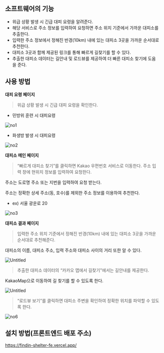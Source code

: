 ## 소프트웨어의 기능

- 위급 상황 발생 시 긴급 대피 요령을 알려준다.
- 해당 서비스로 주소 정보를 입력하여 요청하면 주소 위치 기준에서 가까운 대피소를 추출한다.
- 입력한 주소 정보에서 정해진 반경(10km) 내에 있는 대피소 3곳을 가까운 순서대로 추천한다.
- 대피소 3곳과 함께 제공된 링크를 통해 빠르게 길찾기를 할 수 있다.
- 추출한 대피소 데이터는 길안내 및 로드뷰를 제공하여 더 빠른 대피소 찾기에 도움을 준다.

## 사용 방법

**대피 요령 페이지**

> 위급 상황 발생 시 긴급 대피 요령을 확인한다.
> 
- 민방위 훈련 시 대피요령

![no1](https://user-images.githubusercontent.com/118882456/285101395-479e457a-9b53-4596-b5b4-dcdba797fb6c.png)

- 화생방 발생 시 대피요령

![no2](https://user-images.githubusercontent.com/118882456/285101438-e3957c06-6209-4041-9514-668d2804c4db.png)

**대피소 메인 페이지**

> “빠르게 대피소 찾기”를 클릭하면 Kakao 우편번호 서비스로 이동한다. 주소 입력 창에 현위치 정보를 입력하여 요청한다.
> 

주소는 도로명 주소 또는 지번을 입력하여 요청 받는다.

주소는 정확한 상세 주소(동, 호수)를 제외한 주소 정보를 이용하여 추천한다.

- ex) 서울 광운로 20

![no3](https://user-images.githubusercontent.com/118882456/285101476-a7710d70-f36d-4c2b-8d09-383006639357.png)

**대피소 결과 페이지**

> 입력한 주소 위치 기준에서 정해진 반경(10km) 내에 있는 대피소 3곳을 가까운 순서대로 추천해준다.
> 

대피소의 이름, 대피소 주소, 입력 주소와 대피소 사이의 거리 또한 알 수 있다. 

![Untitled](https://user-images.githubusercontent.com/118882456/285101746-42c20403-2af6-407f-88d5-92084cbbcddd.png)

> 추출한 대피소 데이터의 “카카오 맵에서 길찾기”에서는 길안내를 제공한다.
> 

KakaoMap으로 이동하여 길 찾기를 할 수 있도록 한다. 

![Untitled](https://user-images.githubusercontent.com/118882456/285101798-bd873e08-9d0a-49da-b387-9c5a6781e903.png)

> “로드뷰 보기”를 클릭하면 대피소 주변을 확인하여 정확한 위치를 파악할 수 있도록 한다.
> 

![no6](https://user-images.githubusercontent.com/118882456/285101580-29ace6a9-e0b6-4d3a-ba95-53870f4e307a.png)

## 설치 방법(프론트엔드 배포 주소)
https://findin-shelter-fe.vercel.app/
